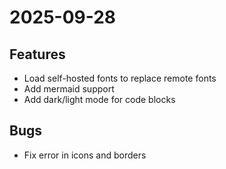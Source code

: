 # 2025-09-28

## Features
- Load self-hosted fonts to replace remote fonts
- Add mermaid support
- Add dark/light mode for code blocks 

## Bugs
- Fix error in icons and borders

